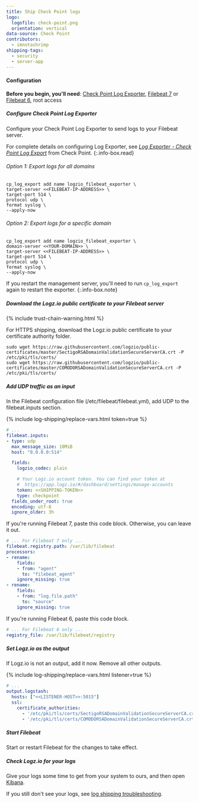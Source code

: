 ```yaml
---
title: Ship Check Point logs
logo:
  logofile: check-point.png
  orientation: vertical
data-source: Check Point
contributors:
  - imnotashrimp
shipping-tags:
  - security
  - server-app
---
```


#### Configuration

**Before you begin, you'll need**:
[Check Point Log Exporter](https://supportcenter.checkpoint.com/supportcenter/portal?eventSubmit_doGoviewsolutiondetails=&solutionid=sk122323),
[Filebeat 7](https://www.elastic.co/guide/en/beats/filebeat/current/filebeat-installation.html) or
[Filebeat 6](https://www.elastic.co/guide/en/beats/filebeat/6.7/filebeat-installation.html),
root access

<div class="tasklist">

##### Configure Check Point Log Exporter

Configure your Check Point Log Exporter to send logs to your Filebeat server.

For complete details on configuring Log Exporter, see
[_Log Exporter - Check Point Log Export_](https://supportcenter.checkpoint.com/supportcenter/portal?eventSubmit_doGoviewsolutiondetails=&solutionid=sk122323)
from Check Point.
{:.info-box.read}

###### Option 1: Export logs for all domains

```shell
cp_log_export add name logzio_filebeat_exporter \
target-server <<FILEBEAT-IP-ADDRESS>> \
target-port 514 \
protocol udp \
format syslog \
--apply-now
```

###### Option 2: Export logs for a specific domain

```shell
cp_log_export add name logzio_filebeat_exporter \
domain-server <<YOUR-DOMAIN>> \
target-server <<FILEBEAT-IP-ADDRESS>> \
target-port 514 \
protocol udp \
format syslog \
--apply-now
```

If you restart the management server, you'll need to run `cp_log_export` again
to restart the exporter.
{:.info-box.note}

##### Download the Logz.io public certificate to your Filebeat server

{% include trust-chain-warning.html %}

For HTTPS shipping, download the Logz.io public certificate to your certificate authority folder.

```shell
sudo wget https://raw.githubusercontent.com/logzio/public-certificates/master/SectigoRSADomainValidationSecureServerCA.crt -P /etc/pki/tls/certs/
sudo wget https://raw.githubusercontent.com/logzio/public-certificates/master/COMODORSADomainValidationSecureServerCA.crt -P /etc/pki/tls/certs/
```

##### Add UDP traffic as an input

In the Filebeat configuration file (/etc/filebeat/filebeat.yml), add UDP to the filebeat.inputs section.

{% include log-shipping/replace-vars.html token=true %}

```yaml
# ...
filebeat.inputs:
- type: udp
  max_message_size: 10MiB
  host: "0.0.0.0:514"

  fields:
    logzio_codec: plain

    # Your Logz.io account token. You can find your token at
    #  https://app.logz.io/#/dashboard/settings/manage-accounts
    token: <<SHIPPING-TOKEN>>
    type: checkpoint
  fields_under_root: true
  encoding: utf-8
  ignore_older: 3h
```

If you're running Filebeat 7, paste this code block.
Otherwise, you can leave it out.

```yaml
# ... For Filebeat 7 only ...
filebeat.registry.path: /var/lib/filebeat
processors:
- rename:
    fields:
    - from: "agent"
      to: "filebeat_agent"
    ignore_missing: true
- rename:
    fields:
    - from: "log.file.path"
      to: "source"
    ignore_missing: true
```

If you're running Filebeat 6, paste this code block.

```yaml
# ... For Filebeat 6 only ...
registry_file: /var/lib/filebeat/registry
```

##### Set Logz.io as the output

If Logz.io is not an output, add it now.
Remove all other outputs.

{% include log-shipping/replace-vars.html listener=true %}

```yaml
# ...
output.logstash:
  hosts: ["<<LISTENER-HOST>>:5015"]
  ssl:
    certificate_authorities:
      - '/etc/pki/tls/certs/SectigoRSADomainValidationSecureServerCA.crt'
      - '/etc/pki/tls/certs/COMODORSADomainValidationSecureServerCA.crt'
```

##### Start Filebeat

Start or restart Filebeat for the changes to take effect.

##### Check Logz.io for your logs

Give your logs some time to get from your system to ours, and then open [Kibana](https://app.logz.io/#/dashboard/kibana).

If you still don't see your logs, see [log shipping troubleshooting]({{site.baseurl}}/user-guide/log-shipping/log-shipping-troubleshooting.html).

</div>
